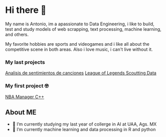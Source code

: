 # Hi there 👋

My name is Antonio, im a apassionate to Data Engineering, i like to build, test and study models of web scrapping, text processing, machine learning, and others. 

My favorite hobbies are sports and videogames and i like all about the competitive scene in both areas. Also i love music, i can't live without it.

### My last projects


[Analisis de sentimientos de canciones](https://github.com/AntoMB3/AnalisisCancionesSentimiento)
[League of Legends Scoutting Data](https://github.com/AntoMB3/LOLDataAnalisis)

### My first project 🤓
[NBA Manager C++](https://github.com/AntoMB3/NBA_programa_de_registro)

## About ME
- 🔭 I’m currently studying my last year of collerge in AI at UAA, Ags. MX
- 🌱 I’m currently machine learning and data processing in R and python

<!--
**AntoMB3/AntoMB3** is a ✨ _special_ ✨ repository because its `README.md` (this file) appears on your GitHub profile.

Here are some ideas to get you started:

- 🔭 I’m currently working on ...
- 🌱 I’m currently learning ...
- 👯 I’m looking to collaborate on ...
- 🤔 I’m looking for help with ...
- 💬 Ask me about ...
- 📫 How to reach me: ...
- 😄 Pronouns: ...
- ⚡ Fun fact: ...
-->
